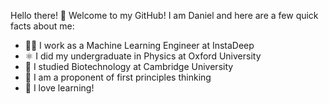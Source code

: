 Hello there! 👋 Welcome to my GitHub! I am Daniel and here are a few quick facts about me:
- 👨‍💻 I work as a Machine Learning Engineer at InstaDeep
- ⚛️ I did my undergraduate in Physics at Oxford University
- 🧬 I studied Biotechnology at Cambridge University
- 🌱 I am a proponent of first principles thinking
- 🧠 I love learning! 

<!---
dluo96/dluo96 is a ✨ special ✨ repository because its `README.md` (this file) appears on your GitHub profile.
You can click the Preview link to take a look at your changes.
--->
